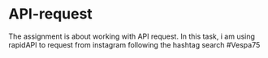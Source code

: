 # API-request
The assignment is about working with API request.
In this task, i am using rapidAPI to request from instagram following the hashtag search #Vespa75
